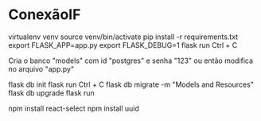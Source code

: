 # ConexãoIF

virtualenv venv
source venv/bin/activate
pip install -r requirements.txt
export FLASK_APP=app.py
export FLASK_DEBUG=1
flask run
Ctrl + C

Cria o banco "models" com id "postgres" e senha "123" ou então modifica no arquivo "app.py"

flask db init
flask run
Ctrl + C
flask db migrate -m "Models and Resources"
flask db upgrade
flask run

npm install react-select
npm install uuid

